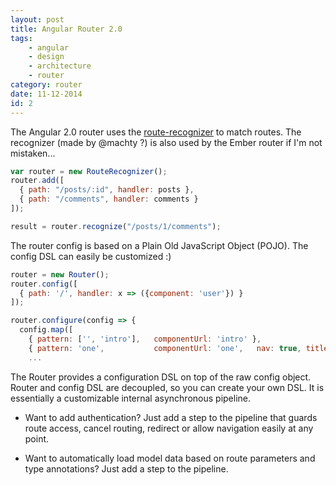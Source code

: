 ```yaml
---
layout: post
title: Angular Router 2.0
tags:
    - angular
    - design
    - architecture
    - router
category: router
date: 11-12-2014
id: 2
---
```


The Angular 2.0 router uses the [route-recognizer](https://github.com/btford/route-recognizer) to match routes. The recognizer (made by @machty ?) is also used by the Ember router if I'm not mistaken...

```js
var router = new RouteRecognizer();
router.add([
  { path: "/posts/:id", handler: posts },
  { path: "/comments", handler: comments }
]);

result = router.recognize("/posts/1/comments");
```

<!--more-->

The router config is based on a Plain Old JavaScript Object (POJO). The config DSL can easily be customized :)

```js
router = new Router();
router.config([
  { path: '/', handler: x => ({component: 'user'}) }
]);

router.configure(config => {
  config.map([
    { pattern: ['', 'intro'],   componentUrl: 'intro' },
    { pattern: 'one',           componentUrl: 'one',   nav: true, title: 'Question 1' }
    ...
```

The Router provides a configuration DSL on top of the raw config object.
Router and config DSL are decoupled, so you can create your own DSL.
It is essentially a customizable internal asynchronous pipeline.

- Want to add authentication? Just add a step to the pipeline that guards route access, cancel routing, redirect or allow navigation easily at any point.

- Want to automatically load model data based on route parameters and type annotations? Just add a step to the pipeline.
